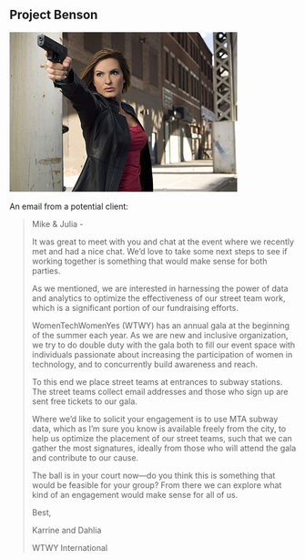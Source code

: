 ## Project Benson

![](Benson.jpg)


An email from a potential client:

> Mike & Julia -
>
> It was great to meet with you and chat at the event where we recently met and had a nice chat. We’d love to take some next steps to see if working together is something that would make sense for both parties.
>
> As we mentioned, we are interested in harnessing the power of data and analytics to optimize the effectiveness of our street team work, which is a significant portion of our fundraising efforts.
>
> WomenTechWomenYes (WTWY) has an annual gala at the beginning of the summer each year. As we are new and inclusive organization, we try to do double duty with the gala both to fill our event space with individuals passionate about increasing the participation of women in technology, and to concurrently build awareness and reach.
>
> To this end we place street teams at entrances to subway stations. The street teams collect email addresses and those who sign up are sent free tickets to our gala.
>
> Where we’d like to solicit your engagement is to use MTA subway data, which as I’m sure you know is available freely from the city, to help us optimize the placement of our street teams, such that we can gather the most signatures, ideally from those who will attend the gala and contribute to our cause.
>
> The ball is in your court now—do you think this is something that would be feasible for your group? From there we can explore what kind of an engagement would make sense for all of us.
>
> Best,
>
> Karrine and Dahlia
>
> WTWY International
